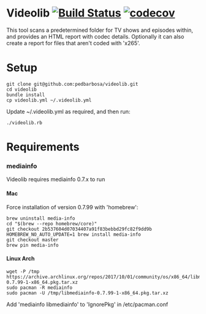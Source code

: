 # Videolib [![Build Status](https://travis-ci.org/pedbarbosa/videolib.svg?branch=master)](https://travis-ci.org/pedbarbosa/videolib) [![codecov](https://codecov.io/gh/pedbarbosa/videolib/branch/master/graph/badge.svg)](https://codecov.io/gh/pedbarbosa/videolib) 

This tool scans a predetermined folder for TV shows and episodes within, and provides an HTML report with codec details. Optionally it can also create a report for files that aren't coded with 'x265'.

# Setup

```
git clone git@github.com:pedbarbosa/videolib.git
cd videolib
bundle install
cp videolib.yml ~/.videolib.yml
```

Update ~/.videolib.yml as required, and then run:

```
./videolib.rb
```

# Requirements 

### mediainfo

Videolib requires mediainfo 0.7.x to run

#### Mac

Force installation of version 0.7.99 with 'homebrew':

```
brew uninstall media-info
cd "$(brew --repo homebrew/core)"
git checkout 2b537604d07034407a91f83bebbd29fc82f9dd9b
HOMEBREW_NO_AUTO_UPDATE=1 brew install media-info
git checkout master
brew pin media-info
```

#### Linux Arch

```
wget -P /tmp https://archive.archlinux.org/repos/2017/10/01/community/os/x86_64/libmediainfo-0.7.99-1-x86_64.pkg.tar.xz
sudo pacman -R mediainfo
sudo pacman -U /tmp/libmediainfo-0.7.99-1-x86_64.pkg.tar.xz
```

Add 'mediainfo libmediainfo' to 'IgnorePkg' in /etc/pacman.conf